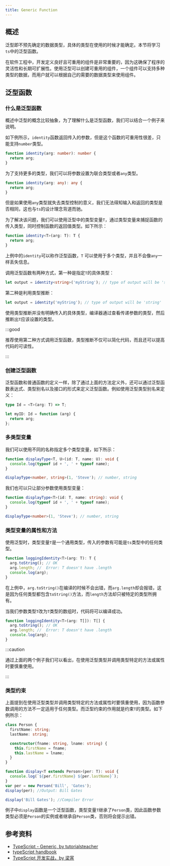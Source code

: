 ```yaml
---
title: Generic Function
---
```


## 概述

泛型即不预先确定的数据类型，具体的类型在使用的时候才能确定。本节将学习`ts`中的泛型函数。

在软件工程中，开发定义良好且可重用的组件是非常重要的，因为这确保了程序的灵活性和长期可扩展性。使用泛型可以创建可重用的组件，一个组件可以支持多种类型的数据，而用户就可以根据自己的需要的数据类型来使用组件。

## 泛型函数

### 什么是泛型函数

概述中泛型的概念比较抽象，为了理解什么是泛型函数，我们可以结合一个例子来说明。

如下例所示，`identity`函数返回传入的参数，但是这个函数的可重用性很差，只能支持`number`类型。

```ts
function identity(arg: number): number {
  return arg;
}
```

为了支持更多的类型，我们可以将参数设置为联合类型或者`any`类型。

```ts
function identity(arg: any): any {
  return arg;
}
```

但是如果使用`any`类型就失去类型控制的意义，我们无法得知输入和返回的类型是否相同，这也与`ts`的设计理念背道而驰。

为了解决该问题，我们可以使用泛型中的类型变量`T`，通过类型变量来捕捉函数的传入类型，同时控制函数的返回值类型。如下所示：

```ts
function identity<T>(arg: T): T {
  return arg;
}
```

上例中的`identity`可以称作泛型函数，`T` 可以使用于多个类型，并且不会像`any`一样丢失信息。

调用泛型函数有两种方式，第一种是指定`T`的具体类型：

```ts
let output = identity<string>('myString'); // type of output will be 'string'
```

第二种是利用类型推断：

```ts
let output = identity('myString'); // type of output will be 'string'
```

使用类型推断并没有明确传入的具体类型，编译器通过查看传递参数的类型，然后推断出`T`应该设置的类型。

:::good

推荐使用第二种方式调用泛型函数，类型推断不仅可以简化代码，而且还可以提高代码的可读性。

:::

### 创建泛型函数

泛型函数和普通函数的定义一样，除了通过上面的方法定义外，还可以通过泛型函数表达式、类型别名以及接口的形式来定义泛型函数。例如使用泛型类型别名来定义：

```ts
type Id = <T>(arg: T) => T;

let myID: Id = function (arg) {
  return arg;
};
```

### 多类型变量

我们可以使用不同的名称指定多个类型变量，如下所示：

```ts
function displayType<T, U>(id: T, name: U): void {
  console.log(typeof id + ', ' + typeof name);
}

displayType<number, string>(1, 'Steve'); // number, string
```

我们也可以只让部分参数使用类型变量：

```ts
function displayType<T>(id: T, name: string): void {
  console.log(typeof id + ', ' + typeof name);
}

displayType<number>(1, 'Steve'); // number, string
```

### 类型变量的属性和方法

使用泛型时，类型变量`T`是一个通用类型，传入的参数有可能是`ts`类型中的任何类型。

```ts
function loggingIdentity<T>(arg: T): T {
  arg.toString(); // OK
  arg.length; //  Error: T doesn't have .length
  console.log(arg);
}
```

在上例中，`arg.toString()`在编译的时候不会出错，而`arg.length`却会报错，这是因为任何类型都包含`toString()`方法，而`length`方法却只被特定的类型所拥有。

当我们参数类型`T`改为`T`类型的数组时，代码将可以编译成功。

```ts
function loggingIdentity<T>(arg: T[]): T[] {
  arg.toString(); // OK
  arg.length; //  Error: T doesn't have .length
  console.log(arg);
}
```

:::caution

通过上面的两个例子我们可以看出，在使用泛型类型并调用类型特定的方法或属性时要慎重使用。

:::

### 类型约束

上面提到在使用泛型类型并调用类型特定的方法或属性时要慎重使用，因为函数参数调用的方法不一定适用于任何类型。而泛型约束的作用就是约束`T`的类型。如下例所示：

```ts
class Person {
  firstName: string;
  lastName: string;

  constructor(fname: string, lname: string) {
    this.firstName = fname;
    this.lastName = lname;
  }
}

function display<T extends Person>(per: T): void {
  console.log(`${per.firstName} ${per.lastName}`);
}
var per = new Person('Bill', 'Gates');
display(per); //Output: Bill Gates

display('Bill Gates'); //Compiler Error
```

例子中`display`函数是一个泛型函数，类型变量`T`继承了`Person`类，因此函数参数类型必须是`Person`的实例或者继承自`Person`类，否则将会提示出错。

## 参考资料

- [TypeScript - Generic, by tutorialsteacher](https://www.tutorialsteacher.com/typescript/typescript-generic)
- [typeScript handbook](https://www.typescriptlang.org/docs/handbook/generics.html)
- [TypeScript 开发实战，by 梁宵](https://time.geekbang.org/course/intro/211)
